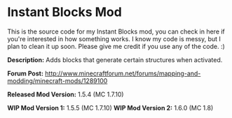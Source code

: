Instant Blocks Mod
=============
This is the source code for my Instant Blocks mod, you can check in here if you're interested in how something works. I know my code is messy, but I plan to clean it up soon. Please give me credit if you use any of the code. :)

<b>Description:</b> Adds blocks that generate certain structures when activated.

<b>Forum Post:</b> http://www.minecraftforum.net/forums/mapping-and-modding/minecraft-mods/1289100

<b>Released Mod Version:</b> 1.5.4 (MC 1.7.10)

<b>WIP Mod Version 1:</b> 1.5.5 (MC 1.7.10)
<b>WIP Mod Version 2:</b> 1.6.0 (MC 1.8)
